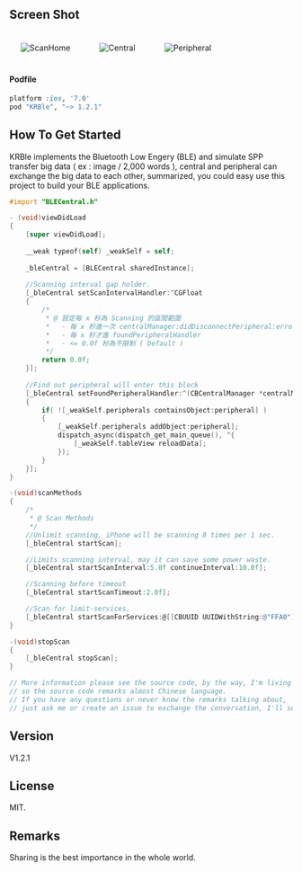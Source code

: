 ## Screen Shot

<img src="https://dl.dropbox.com/u/83663874/GitHubs/KRBle-Home.png" alt="ScanHome" title="ScanHome" style="margin: 20px;" class="center" /> &nbsp;
<img src="https://dl.dropbox.com/u/83663874/GitHubs/KRBle-Central.png" alt="Central" title="Central" style="margin: 20px;" class="center" /> &nbsp;
<img src="https://dl.dropbox.com/u/83663874/GitHubs/KRBle-Peripheral.png" alt="Peripheral" title="Peripheral" style="margin: 20px;" class="center" /> 

#### Podfile

```ruby
platform :ios, '7.0'
pod "KRBle", "~> 1.2.1"
```

## How To Get Started

KRBle implements the Bluetooth Low Engery (BLE) and simulate SPP transfer big data ( ex : image / 2,000 words ), central and peripheral can exchange the big data to each other, summarized, you could easy use this project to build your BLE applications.

``` objective-c
#import "BLECentral.h"

- (void)viewDidLoad
{
    [super viewDidLoad];
    
    __weak typeof(self) _weakSelf = self;
    
    _bleCentral = [BLECentral sharedInstance];
    
    //Scanning interval gap holder.
    [_bleCentral setScanIntervalHandler:^CGFloat
    {
        /*
         * @ 設定每 x 秒為 Scanning 的區間範圍
         *   - 每 x 秒進一次 centralManager:didDisconnectPeripheral:error: 的 Delegate
         *   - 每 x 秒才進 foundPeripheralHandler
         *   - <= 0.0f 秒為不限制 ( Default )
         */
        return 0.0f;
    }];
    
    //Find out peripheral will enter this block
    [_bleCentral setFoundPeripheralHandler:^(CBCentralManager *centralManager, CBPeripheral *peripheral, NSDictionary *advertisementData, NSInteger rssi)
    {
        if( ![_weakSelf.peripherals containsObject:peripheral] )
        {
            [_weakSelf.peripherals addObject:peripheral];
            dispatch_async(dispatch_get_main_queue(), ^{
                [_weakSelf.tableView reloadData];
            });
        }
    }];
}

-(void)scanMethods
{
	/*
	 * @ Scan Methods
	 */
	//Unlimit scanning, iPhone will be scanning 8 times per 1 sec.
	[_bleCentral startScan];

	//Limits scanning interval, may it can save some power waste.
	[_bleCentral startScanInterval:5.0f continueInterval:10.0f];

	//Scanning before timeout
	[_bleCentral startScanTimeout:2.0f];

	//Scan for limit-services.
	[_bleCentral startScanForServices:@[[CBUUID UUIDWithString:@"FFA0"]]];
}

-(void)stopScan
{
	[_bleCentral stopScan];
}

// More information please see the source code, by the way, I'm living in Taiwan, 
// so the source code remarks almost Chinese language.
// If you have any questions or never know the remarks talking about, 
// just ask me or create an issue to exchange the conversation, I'll so glad to give you a hand.

```

## Version

V1.2.1

## License

MIT.

## Remarks

Sharing is the best importance in the whole world.
